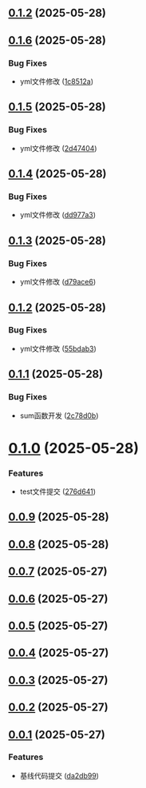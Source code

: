## [0.1.2](https://github.com/jcz-sudo4770/duyi/compare/v0.1.6...v0.1.2) (2025-05-28)



## [0.1.6](https://github.com/jcz-sudo4770/duyi/compare/v0.1.5...v0.1.6) (2025-05-28)


### Bug Fixes

* yml文件修改 ([1c8512a](https://github.com/jcz-sudo4770/duyi/commit/1c8512a024e922653aa7818595c3d9dd088ade90))



## [0.1.5](https://github.com/jcz-sudo4770/duyi/compare/v0.1.4...v0.1.5) (2025-05-28)


### Bug Fixes

* yml文件修改 ([2d47404](https://github.com/jcz-sudo4770/duyi/commit/2d474044ec96dba262d762465249a717b04755f3))



## [0.1.4](https://github.com/jcz-sudo4770/duyi/compare/v0.1.3...v0.1.4) (2025-05-28)


### Bug Fixes

* yml文件修改 ([dd977a3](https://github.com/jcz-sudo4770/duyi/commit/dd977a3c677efd14c6cb00edb36838d1074049d9))



## [0.1.3](https://github.com/jcz-sudo4770/duyi/compare/v0.1.2...v0.1.3) (2025-05-28)


### Bug Fixes

* yml文件修改 ([d79ace6](https://github.com/jcz-sudo4770/duyi/commit/d79ace69844a44ebbea8064f181000b31403523b))



## [0.1.2](https://github.com/jcz-sudo4770/duyi/compare/v0.1.1...v0.1.2) (2025-05-28)


### Bug Fixes

* yml文件修改 ([55bdab3](https://github.com/jcz-sudo4770/duyi/commit/55bdab30733dad8ea1ab781cde4a4eeaa8878e5a))



## [0.1.1](https://github.com/jcz-sudo4770/duyi/compare/v0.1.0...v0.1.1) (2025-05-28)


### Bug Fixes

* sum函数开发 ([2c78d0b](https://github.com/jcz-sudo4770/duyi/commit/2c78d0b5fb3f27cf922a8371fbf1f1d83c48e596))



# [0.1.0](https://github.com/jcz-sudo4770/duyi/compare/v0.0.9...v0.1.0) (2025-05-28)


### Features

* test文件提交 ([276d641](https://github.com/jcz-sudo4770/duyi/commit/276d6411398e0e5d043987de0dd27edd2a3c31b8))



## [0.0.9](https://github.com/jcz-sudo4770/duyi/compare/v0.0.8...v0.0.9) (2025-05-28)



## [0.0.8](https://github.com/jcz-sudo4770/duyi/compare/v0.0.7...v0.0.8) (2025-05-28)



## [0.0.7](https://github.com/jcz-sudo4770/duyi/compare/v0.0.6...v0.0.7) (2025-05-27)



## [0.0.6](https://github.com/jcz-sudo4770/duyi/compare/v0.0.5...v0.0.6) (2025-05-27)



## [0.0.5](https://github.com/jcz-sudo4770/duyi/compare/v0.0.4...v0.0.5) (2025-05-27)



## [0.0.4](https://github.com/jcz-sudo4770/duyi/compare/v0.0.3...v0.0.4) (2025-05-27)



## [0.0.3](https://github.com/jcz-sudo4770/duyi/compare/v0.0.2...v0.0.3) (2025-05-27)



## [0.0.2](https://github.com/jcz-sudo4770/duyi/compare/v0.0.1...v0.0.2) (2025-05-27)



## [0.0.1](https://github.com/jcz-sudo4770/duyi/compare/da2db998a32f5d83cc8d51a267597984611334ac...v0.0.1) (2025-05-27)


### Features

* 基线代码提交 ([da2db99](https://github.com/jcz-sudo4770/duyi/commit/da2db998a32f5d83cc8d51a267597984611334ac))



